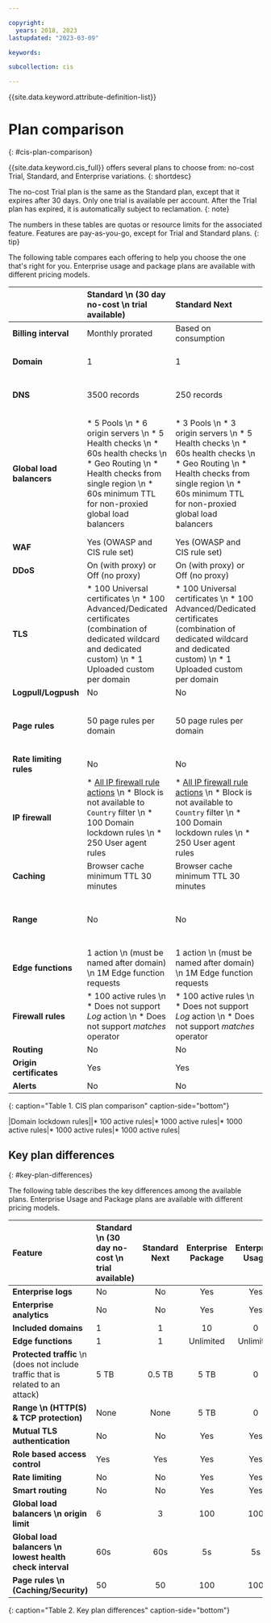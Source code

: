 ```yaml
---

copyright:
  years: 2018, 2023
lastupdated: "2023-03-09"

keywords:

subcollection: cis

---
```


{{site.data.keyword.attribute-definition-list}}

# Plan comparison
{: #cis-plan-comparison}

{{site.data.keyword.cis_full}} offers several plans to choose from: no-cost Trial, Standard, and Enterprise variations.
{: shortdesc}

The no-cost Trial plan is the same as the Standard plan, except that it expires after 30 days. Only one trial is available per account. After the Trial plan has expired, it is automatically subject to reclamation.
{: note}

The numbers in these tables are quotas or resource limits for the associated feature. Features are pay-as-you-go, except for Trial and Standard plans.
{: tip}

The following table compares each offering to help you choose the one that's right for you. Enterprise usage and package plans are available with different pricing models.

| | Standard  \n (30 day no-cost  \n trial available) |Standard Next| Enterprise Package | Enterprise Usage | Enterprise GLB | Enterprise Security|
| :------- | :------- | :--------- | :------------ | :--------- | :--------- | :--------- |
|**Billing interval**|Monthly prorated | Based on consumption|Daily prorated | Based on consumption |Monthly prorated |Monthly prorated|
|**Domain**|1| 1|Up to 1000, but recommend no more than 20|Up to 1000, but recommend no more than 20| 2|3|
|**DNS**|3500 records |250 records |Multiple domains (3500 records per domain) |3500 records |Multiple domains (3500 records per domain) |Same as Enterprise |Same as Enterprise|
|**Global load balancers**|* 5 Pools  \n * 6 origin servers  \n * 5 Health checks  \n * 60s health checks  \n * Geo Routing  \n * Health checks from single region  \n * 60s minimum TTL for non-proxied global load balancers |* 3 Pools  \n * 3 origin servers  \n * 5 Health checks  \n * 60s health checks  \n * Geo Routing  \n * Health checks from single region  \n * 60s minimum TTL for non-proxied global load balancers |* Up to 100 pools  \n * 100 origin servers  \n * Up to 100 health checks  \n * 5s health checks  \n * Smart Routing  \n * Health checks from multiple regions  \n * 10s minimum TTL for non-proxied global load balancers|* Up to 100 pools  \n * 100 origin servers  \n * Up to 100 health checks  \n * 5s health checks  \n * Smart Routing  \n * Health checks from multiple regions  \n * 10s minimum TTL for non-proxied global load balancers|* Up to 100 pools  \n * 18 origin server  \n * Up to 100 health checks  \n * 60s health checks  \n * Health checks from multiple regions  \n * 10s minimum TTL for non-proxied global load balancers |Not available|
|**WAF**|Yes (OWASP and CIS rule set)|Yes (OWASP and CIS rule set)| Yes (OWASP and CIS rule set)|Yes (OWASP and CIS rule set)|Not available |Yes (OWASP and CIS rule set)|
|**DDoS**|On (with proxy) or Off (no proxy)|On (with proxy) or Off (no proxy) |On (with proxy) or Off (no proxy)|Yes (proxy)|Yes (proxy) |Yes|
|**TLS**|* 100 Universal certificates  \n * 100 Advanced/Dedicated certificates (combination of dedicated wildcard and dedicated custom)  \n * 1 Uploaded custom per domain|* 100 Universal certificates  \n * 100 Advanced/Dedicated certificates (combination of dedicated wildcard and dedicated custom)  \n * 1 Uploaded custom per domain|* 100 Universal certificates  \n * 100 Advanced/Dedicated certificates (combination of dedicated wildcard and dedicated custom)  \n * 1 Uploaded custom per domain|* 100 Universal certificates  \n * 100 Advanced/Dedicated certificates (combination of dedicated wildcard and dedicated custom)  \n * 1 Uploaded custom per domain|* 100 Universal certificates  \n * 100 Advanced/Dedicated certificates (combination of dedicated wildcard and dedicated custom)  \n * 1 Uploaded custom per domain|* 100 Universal certificates  \n * 100 Advanced/Dedicated certificates (combination of dedicated wildcard and dedicated custom)  \n * 1 Uploaded custom per domain|
|**Logpull/Logpush**|No|No |Yes|Yes|Yes|Yes|
|**Page rules**|50 page rules per domain|50 page rules per domain |* 100 page rules per domain  \n * Additional settings for fine-grained control|* 100 page rules per domain  \n * Additional settings for fine-grained control|Not available |Same as Enterprise|
|**Rate limiting rules**|No|No |100|100|Not available |Not available|
|**IP firewall**|* [All IP firewall rule actions](/docs/cis?topic=cis-actions)  \n * Block is not available to `Country` filter  \n * 100 Domain lockdown rules  \n * 250 User agent rules|* [All IP firewall rule actions](/docs/cis?topic=cis-actions)  \n * Block is not available to `Country` filter  \n * 100 Domain lockdown rules  \n * 250 User agent rules|* [All IP firewall rule actions](/docs/cis?topic=cis-actions)  \n * 1000 Domain lockdown rules  \n * 1000 User agent rules|* [All IP firewall rule actions](/docs/cis?topic=cis-actions)  \n * 1000 Domain lockdown rules  \n * 1000 User agent rules|Not available |Same as Enterprise|
|**Caching**|Browser cache minimum TTL 30 minutes|Browser cache minimum TTL 30 minutes|Browser cache minimum TTL 30 seconds|Browser cache minimum TTL 30 seconds|Not available |Same as Enterprise|
|**Range**|No|No |Yes  \n Up to 10 applications  \n Total of 10 TB  \n 5 TB HTTPS  \n 5 TB Range|Yes  \n Up to 10 applications  \n Total of 10 TB  \n 5 TB HTTPS  \n 5 TB Range|No |Same as Enterprise|
|**Edge functions**|1 action  \n (must be named after domain)  \n 1M Edge function requests|1 action  \n (must be named after domain)  \n 1M Edge function requests |Unlimited actions|Unlimited actions|Not available |Not available|
|**Firewall rules**|* 100 active rules  \n * Does not support _Log_ action  \n * Does not support _matches_ operator|* 100 active rules  \n * Does not support _Log_ action  \n * Does not support _matches_ operator |* 1000 active rules  \n * Supports all actions  \n * Supports all operators|* 1000 active rules  \n * Supports all actions  \n * Supports all operators|No |Same as Enterprise|
|**Routing**|No|No |Yes|Yes|No|No|
|**Origin certificates**|Yes|Yes|Yes|Yes|Yes| Yes|
|**Alerts**|No|No|Yes|Yes|Yes |Yes |
{: caption="Table 1. CIS plan comparison" caption-side="bottom"}

|Domain lockdown rules||* 100 active rules|* 1000 active rules|* 1000 active rules|* 1000 active rules|* 1000 active rules|

## Key plan differences
{: #key-plan-differences}

The following table describes the key differences among the available plans. Enterprise Usage and Package plans are available with different pricing models.

| Feature |Standard  \n  (30 day no-cost  \n trial available)|Standard Next|Enterprise Package|Enterprise Usage| Enterprise GLB| Enterprise Security|
| :------ | :-------- |:---------: | :----------: | :---------: | :---------: | :---------: |
|**Enterprise logs**|No|No |Yes|Yes|Yes|Yes|
|**Enterprise analytics**|No|No |Yes|Yes|Yes |Yes|
|**Included domains**|1|1 |10|0|2 |3|
|**Edge functions**|1|1|Unlimited|Unlimited| 0 |0|
|**Protected traffic**   \n (does not include traffic that is related to an attack)|5 TB|0.5 TB |5 TB|0 |5 TB |10 TB|
|**Range  \n (HTTP(S) & TCP protection)**|None |None |5 TB |0|None |0.1 TB|
|**Mutual TLS authentication**|No|No|Yes|Yes |No |Yes|
|**Role based access control**|Yes|Yes|Yes|Yes|Yes |Yes|
|**Rate limiting**|No|No |Yes|Yes|No |No|
|**Smart routing**|No|No |Yes|Yes|No |No|
|**Global load balancers  \n  origin limit**|6|3 |100|100|18 |6|
|**Global load balancers  \n  lowest health check interval**|60s|60s|5s|5s|5s |Not available|
|**Page rules  \n (Caching/Security)**|50|50|100|100|0 |100|
{: caption="Table 2. Key plan differences" caption-side="bottom"}
